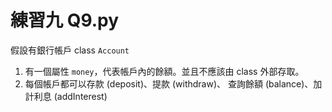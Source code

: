 # 練習九 Q9.py

假設有銀行帳戶 class `Account`

1. 有一個屬性 `money`，代表帳戶內的餘額。並且不應該由 class 外部存取。
2. 每個帳戶都可以存款 (deposit)、提款 (withdraw)、 查詢餘額 (balance)、加計利息 (addInterest)
